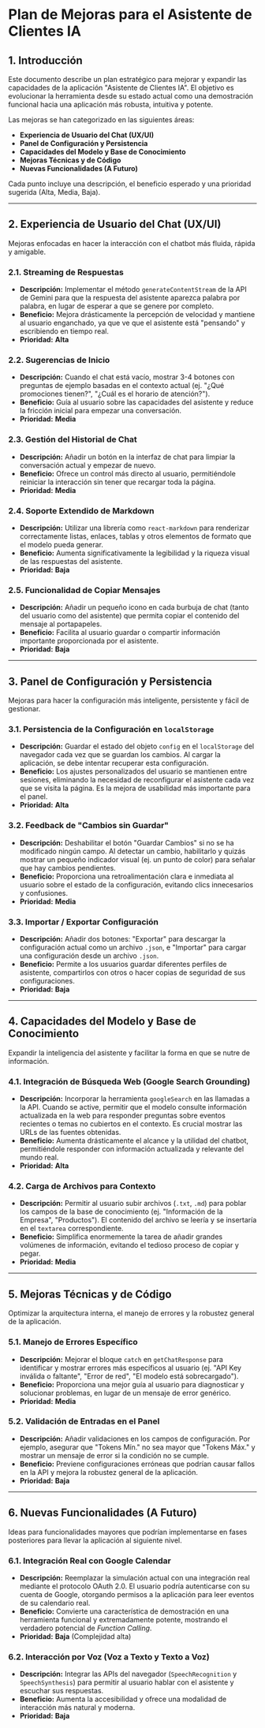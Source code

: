 # Plan de Mejoras para el Asistente de Clientes IA

## 1. Introducción

Este documento describe un plan estratégico para mejorar y expandir las capacidades de la aplicación "Asistente de Clientes IA". El objetivo es evolucionar la herramienta desde su estado actual como una demostración funcional hacia una aplicación más robusta, intuitiva y potente.

Las mejoras se han categorizado en las siguientes áreas:
- **Experiencia de Usuario del Chat (UX/UI)**
- **Panel de Configuración y Persistencia**
- **Capacidades del Modelo y Base de Conocimiento**
- **Mejoras Técnicas y de Código**
- **Nuevas Funcionalidades (A Futuro)**

Cada punto incluye una descripción, el beneficio esperado y una prioridad sugerida (Alta, Media, Baja).

---

## 2. Experiencia de Usuario del Chat (UX/UI)

Mejoras enfocadas en hacer la interacción con el chatbot más fluida, rápida y amigable.

### 2.1. Streaming de Respuestas
- **Descripción:** Implementar el método `generateContentStream` de la API de Gemini para que la respuesta del asistente aparezca palabra por palabra, en lugar de esperar a que se genere por completo.
- **Beneficio:** Mejora drásticamente la percepción de velocidad y mantiene al usuario enganchado, ya que ve que el asistente está "pensando" y escribiendo en tiempo real.
- **Prioridad:** **Alta**

### 2.2. Sugerencias de Inicio
- **Descripción:** Cuando el chat está vacío, mostrar 3-4 botones con preguntas de ejemplo basadas en el contexto actual (ej. "¿Qué promociones tienen?", "¿Cuál es el horario de atención?").
- **Beneficio:** Guía al usuario sobre las capacidades del asistente y reduce la fricción inicial para empezar una conversación.
- **Prioridad:** **Media**

### 2.3. Gestión del Historial de Chat
- **Descripción:** Añadir un botón en la interfaz de chat para limpiar la conversación actual y empezar de nuevo.
- **Beneficio:** Ofrece un control más directo al usuario, permitiéndole reiniciar la interacción sin tener que recargar toda la página.
- **Prioridad:** **Media**

### 2.4. Soporte Extendido de Markdown
- **Descripción:** Utilizar una librería como `react-markdown` para renderizar correctamente listas, enlaces, tablas y otros elementos de formato que el modelo pueda generar.
- **Beneficio:** Aumenta significativamente la legibilidad y la riqueza visual de las respuestas del asistente.
- **Prioridad:** **Baja**

### 2.5. Funcionalidad de Copiar Mensajes
- **Descripción:** Añadir un pequeño icono en cada burbuja de chat (tanto del usuario como del asistente) que permita copiar el contenido del mensaje al portapapeles.
- **Beneficio:** Facilita al usuario guardar o compartir información importante proporcionada por el asistente.
- **Prioridad:** **Baja**

---

## 3. Panel de Configuración y Persistencia

Mejoras para hacer la configuración más inteligente, persistente y fácil de gestionar.

### 3.1. Persistencia de la Configuración en `localStorage`
- **Descripción:** Guardar el estado del objeto `config` en el `localStorage` del navegador cada vez que se guardan los cambios. Al cargar la aplicación, se debe intentar recuperar esta configuración.
- **Beneficio:** Los ajustes personalizados del usuario se mantienen entre sesiones, eliminando la necesidad de reconfigurar el asistente cada vez que se visita la página. Es la mejora de usabilidad más importante para el panel.
- **Prioridad:** **Alta**

### 3.2. Feedback de "Cambios sin Guardar"
- **Descripción:** Deshabilitar el botón "Guardar Cambios" si no se ha modificado ningún campo. Al detectar un cambio, habilitarlo y quizás mostrar un pequeño indicador visual (ej. un punto de color) para señalar que hay cambios pendientes.
- **Beneficio:** Proporciona una retroalimentación clara e inmediata al usuario sobre el estado de la configuración, evitando clics innecesarios y confusiones.
- **Prioridad:** **Media**

### 3.3. Importar / Exportar Configuración
- **Descripción:** Añadir dos botones: "Exportar" para descargar la configuración actual como un archivo `.json`, e "Importar" para cargar una configuración desde un archivo `.json`.
- **Beneficio:** Permite a los usuarios guardar diferentes perfiles de asistente, compartirlos con otros o hacer copias de seguridad de sus configuraciones.
- **Prioridad:** **Baja**

---

## 4. Capacidades del Modelo y Base de Conocimiento

Expandir la inteligencia del asistente y facilitar la forma en que se nutre de información.

### 4.1. Integración de Búsqueda Web (Google Search Grounding)
- **Descripción:** Incorporar la herramienta `googleSearch` en las llamadas a la API. Cuando se active, permitir que el modelo consulte información actualizada en la web para responder preguntas sobre eventos recientes o temas no cubiertos en el contexto. Es crucial mostrar las URLs de las fuentes obtenidas.
- **Beneficio:** Aumenta drásticamente el alcance y la utilidad del chatbot, permitiéndole responder con información actualizada y relevante del mundo real.
- **Prioridad:** **Alta**

### 4.2. Carga de Archivos para Contexto
- **Descripción:** Permitir al usuario subir archivos (`.txt`, `.md`) para poblar los campos de la base de conocimiento (ej. "Información de la Empresa", "Productos"). El contenido del archivo se leería y se insertaría en el `textarea` correspondiente.
- **Beneficio:** Simplifica enormemente la tarea de añadir grandes volúmenes de información, evitando el tedioso proceso de copiar y pegar.
- **Prioridad:** **Media**

---

## 5. Mejoras Técnicas y de Código

Optimizar la arquitectura interna, el manejo de errores y la robustez general de la aplicación.

### 5.1. Manejo de Errores Específico
- **Descripción:** Mejorar el bloque `catch` en `getChatResponse` para identificar y mostrar errores más específicos al usuario (ej. "API Key inválida o faltante", "Error de red", "El modelo está sobrecargado").
- **Beneficio:** Proporciona una mejor guía al usuario para diagnosticar y solucionar problemas, en lugar de un mensaje de error genérico.
- **Prioridad:** **Media**

### 5.2. Validación de Entradas en el Panel
- **Descripción:** Añadir validaciones en los campos de configuración. Por ejemplo, asegurar que "Tokens Mín." no sea mayor que "Tokens Máx." y mostrar un mensaje de error si la condición no se cumple.
- **Beneficio:** Previene configuraciones erróneas que podrían causar fallos en la API y mejora la robustez general de la aplicación.
- **Prioridad:** **Baja**

---

## 6. Nuevas Funcionalidades (A Futuro)

Ideas para funcionalidades mayores que podrían implementarse en fases posteriores para llevar la aplicación al siguiente nivel.

### 6.1. Integración Real con Google Calendar
- **Descripción:** Reemplazar la simulación actual con una integración real mediante el protocolo OAuth 2.0. El usuario podría autenticarse con su cuenta de Google, otorgando permisos a la aplicación para leer eventos de su calendario real.
- **Beneficio:** Convierte una característica de demostración en una herramienta funcional y extremadamente potente, mostrando el verdadero potencial de *Function Calling*.
- **Prioridad:** **Baja** (Complejidad alta)

### 6.2. Interacción por Voz (Voz a Texto y Texto a Voz)
- **Descripción:** Integrar las APIs del navegador (`SpeechRecognition` y `SpeechSynthesis`) para permitir al usuario hablar con el asistente y escuchar sus respuestas.
- **Beneficio:** Aumenta la accesibilidad y ofrece una modalidad de interacción más natural y moderna.
- **Prioridad:** **Baja**
